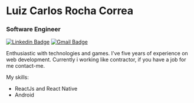 # Luiz Carlos Rocha Correa

### Software Engineer 

[![Linkedin Badge](https://img.shields.io/badge/-Luiz%20Carlos%20Rocha%20Correa-4b4b4b?style=flat-square&logo=Linkedin&logoColor=white&link=https://www.linkedin.com/in/luizcarlosrochacorrea/)](https://www.linkedin.com/in/luizcarlosrochacorrea/) 
[![Gmail Badge](https://img.shields.io/badge/-luiz.correa.dev@gmail.com-4b4b4b?style=flat-square&logo=Gmail&logoColor=white&link=mailto:luiz.correa.dev@gmail.com)](mailto:luiz.correa.dev@gmail.com)

Enthusiastic with technologies and games. I've five years of experience on web development.
Currently i working like contractor, if you have a job for me contact-me.

My skills:

- ReactJs and React Native
- Android
